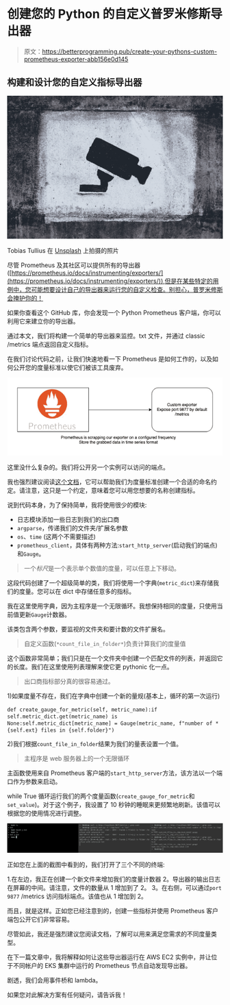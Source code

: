 # 创建您的 Python 的自定义普罗米修斯导出器

> 原文：<https://betterprogramming.pub/create-your-pythons-custom-prometheus-exporter-abb156e0d145>

## 构建和设计您的自定义指标导出器

![](img/bf150741a213f87aa1f7abc96b65458d.png)

Tobias Tullius 在 [Unsplash](https://unsplash.com?utm_source=medium&utm_medium=referral) 上拍摄的照片

尽管 Prometheus 及其社区可以提供所有的导出器([https://prometheus.io/docs/instrumenting/exporters/](https://prometheus.io/docs/instrumenting/exporters/)),但是在某些特定的用例中，您可能想要设计自己的导出器来运行您的自定义检查。别担心，普罗米修斯会掩护你的！

如果你查看这个 GitHub 库，你会发现一个 Python Prometheus 客户端，你可以利用它来建立你的导出器。

通过本文，我们将构建一个简单的导出器来监控。txt 文件，并通过 classic /metrics 端点返回自定义指标。

在我们讨论代码之前，让我们快速地看一下 Prometheus 是如何工作的，以及如何公开您的度量标准以使它们被该工具废弃。

![](img/ab8fe0dda1c413467e121ddad0ca3598.png)

这里没什么复杂的。我们将公开另一个实例可以访问的端点。

我也强烈建议阅读[这个文档](https://prometheus.io/docs/practices/naming/)，它可以帮助我们为度量标准创建一个合适的命名约定。请注意，这只是一个约定，意味着您可以用您想要的名称创建指标。

说到代码本身，为了保持简单，我将使用很少的模块:

*   日志模块添加一些日志到我们的出口商
*   `argparse`，传递我们的文件夹/扩展名参数
*   `os`、`time` (这两个不需要描述)
*   `prometheus_client`，具体有两种方法:`start_http_server`(启动我们的端点)和`Gauge`。

> 一个*标尺*是一个表示单个数值的度量，可以任意上下移动。

这段代码创建了一个超级简单的类，我们将使用一个字典(`metric_dict`)来存储我们的度量。您可以在 dict 中存储任意多的指标。

我在这里使用字典，因为主程序是一个无限循环。我想保持相同的度量，只使用当前值更新`Gauge`计数器。

该类包含两个参数，要监视的文件夹和要计数的文件扩展名。

> 自定义函数(`*count_file_in_folder*`)负责计算我们的度量值

这个函数非常简单；我们只是在一个文件夹中创建一个匹配文件的列表，并返回它的长度。我们在这里使用列表理解来使它更 pythonic 化一点。

> 出口商指标部分真的很容易通过。

1)如果度量不存在，我们在字典中创建一个新的量规(基本上，循环的第一次运行)

```
def create_gauge_for_metric(self, metric_name):if self.metric_dict.get(metric_name) is None:self.metric_dict[metric_name] = Gauge(metric_name, f"number of *{self.ext} files in {self.folder}")
```

2)我们根据`count_file_in_folder`结果为我们的量表设置一个值。

> 主程序是 web 服务器上的一个无限循环

主函数使用来自 Prometheus 客户端的`start_http_server`方法，该方法以一个端口作为参数来启动。

while True 循环运行我们的两个度量函数(`create_gauge_for_metric`和`set_value`)。对于这个例子，我设置了 10 秒钟的睡眠来更频繁地刷新。该值可以根据您的使用情况进行调整。

![](img/5ce7fd6d61fdb4262aed5f69d92b1d4f.png)

正如您在上面的截图中看到的，我们打开了三个不同的终端:

1.在左边，我正在创建一个新文件来增加我们的度量计数器
2。导出器的输出日志在屏幕的中间。请注意，文件的数量从 1 增加到了 2。
3。在右侧，可以通过`port 9877` /metrics 访问指标端点。该值也从 1 增加到 2。

而且，就是这样。正如您已经注意到的，创建一些指标并使用 Prometheus 客户端包公开它们非常容易。

尽管如此，我还是强烈建议您阅读文档，了解可以用来满足您需求的不同度量类型。

在下一篇文章中，我将解释如何让这些导出器运行在 AWS EC2 实例中，并让位于不同帐户的 EKS 集群中运行的 Prometheus 节点自动发现导出器。

剧透，我们会用事件桥和 lambda。

如果您对此解决方案有任何疑问，请告诉我！
